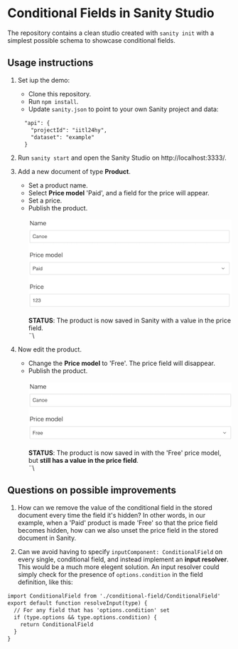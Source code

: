 # Conditional Fields in Sanity Studio

The repository contains a clean studio created with `sanity init` with a simplest possible schema to showcase conditional fields.

## Usage instructions

1. Set iup the demo:
    * Clone this repository.
    * Run `npm install`.
    * Update `sanity.json` to point to your own Sanity project and data: 
    ```
      "api": {
        "projectId": "iitl24hy",
        "dataset": "example"
      }
    ```

2. Run `sanity start` and open the Sanity Studio on http://localhost:3333/.

3. Add a new document of type **Product**.
    * Set a product name.
    * Select **Price model** 'Paid', and a field for the price will appear.
    * Set a price.
    * Publish the product.\
    \
    ![Product with price](https://github.com/bjornwang/sanity-conditional-fields/blob/master/static/readme/1.png)\
    \
    **STATUS**: The product is now saved in Sanity with a value in the price field.\
    ¨\


4. Now edit the product.
    * Change the **Price model** to 'Free'. The price field will disappear.
    * Publish the product.\
    \
    ![Product without price](https://github.com/bjornwang/sanity-conditional-fields/blob/master/static/readme/2.png)\
    \
    **STATUS**: The product is now saved in with the 'Free' price model, but **still has a value in the price field**.\
    ¨\


## Questions on possible improvements

1. How can we remove the value of the conditional field in the stored document every time the field it's hidden?
In other words, in our example, when a 'Paid' product is made 'Free' so that the price field becomes hidden, how can we also unset the price field in the stored document in Sanity.

2. Can we avoid having to specify `inputComponent: ConditionalField` on every single, conditional field, and instead implement an **input resolver**. This would be a much more elegent solution. An input resolver could simply check for the presence of `options.condition` in the field definition, like this:
```
import ConditionalField from './conditional-field/ConditionalField'
export default function resolveInput(type) {
  // For any field that has 'options.condition' set
  if (type.options && type.options.condition) {
    return ConditionalField
  }
}
```
